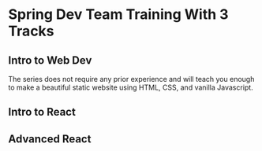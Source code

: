# Spring Dev Team Training With 3 Tracks

## Intro to Web Dev
The series does not require any prior experience and will teach you enough to make a beautiful static website using HTML, CSS, and vanilla Javascript. 

## Intro to React

## Advanced React
